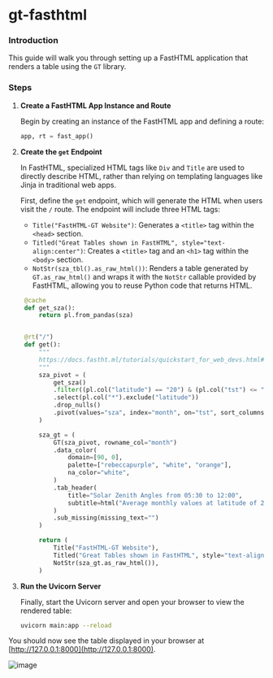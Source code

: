 # gt-fasthtml

### Introduction

This guide will walk you through setting up a FastHTML application that renders a table using the `GT` library.

### Steps

1. **Create a FastHTML App Instance and Route**

   Begin by creating an instance of the FastHTML app and defining a route:

   ```python
   app, rt = fast_app()
   ```

2. **Create the `get` Endpoint**

   In FastHTML, specialized HTML tags like `Div` and `Title` are used to directly describe HTML, rather than relying on templating languages like Jinja in traditional web apps.

   First, define the `get` endpoint, which will generate the HTML when users visit the `/` route. The endpoint will include three HTML tags:

   * `Title("FastHTML-GT Website")`: Generates a `<title>` tag within the `<head>` section.
   * `Titled("Great Tables shown in FastHTML", style="text-align:center")`: Creates a `<title>` tag and an `<h1>` tag within the `<body>` section.
   * `NotStr(sza_tbl().as_raw_html())`: Renders a table generated by `GT.as_raw_html()` and wraps it with the `NotStr` callable provided by FastHTML, allowing you to reuse Python code that returns HTML.

   ```python
    @cache
    def get_sza():
        return pl.from_pandas(sza)


    @rt("/")
    def get():
        """
        https://docs.fastht.ml/tutorials/quickstart_for_web_devs.html#strings-and-conversion-order
        """
        sza_pivot = (
            get_sza()
            .filter((pl.col("latitude") == "20") & (pl.col("tst") <= "1200"))
            .select(pl.col("*").exclude("latitude"))
            .drop_nulls()
            .pivot(values="sza", index="month", on="tst", sort_columns=True)
        )

        sza_gt = (
            GT(sza_pivot, rowname_col="month")
            .data_color(
                domain=[90, 0],
                palette=["rebeccapurple", "white", "orange"],
                na_color="white",
            )
            .tab_header(
                title="Solar Zenith Angles from 05:30 to 12:00",
                subtitle=html("Average monthly values at latitude of 20&deg;N."),
            )
            .sub_missing(missing_text="")
        )

        return (
            Title("FastHTML-GT Website"),
            Titled("Great Tables shown in FastHTML", style="text-align:center"),
            NotStr(sza_gt.as_raw_html()),
        )
   ```

3. **Run the Uvicorn Server**

   Finally, start the Uvicorn server and open your browser to view the rendered table:

   ```bash
   uvicorn main:app --reload
   ```

You should now see the table displayed in your browser at [http://127.0.0.1:8000](http://127.0.0.1:8000).

![image](https://github.com/user-attachments/assets/1199bf33-098e-4051-8a9e-8a9e586dec7e)

